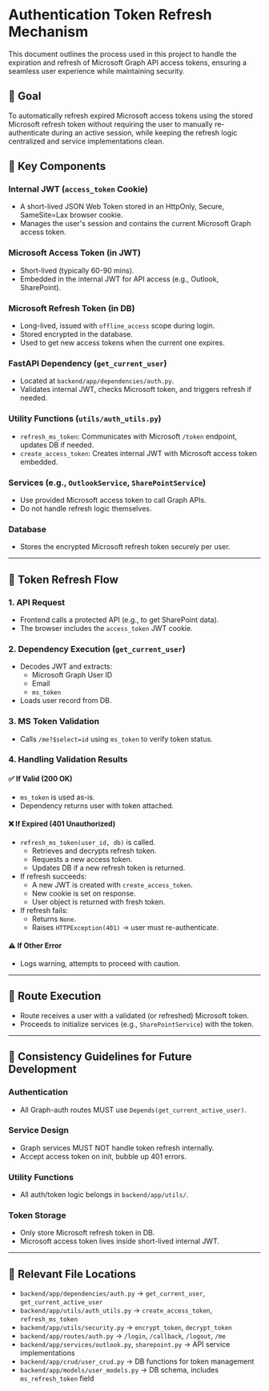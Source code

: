
# Authentication Token Refresh Mechanism

This document outlines the process used in this project to handle the expiration and refresh of Microsoft Graph API access tokens, ensuring a seamless user experience while maintaining security.

## 🎯 Goal
To automatically refresh expired Microsoft access tokens using the stored Microsoft refresh token without requiring the user to manually re-authenticate during an active session, while keeping the refresh logic centralized and service implementations clean.

## 🧩 Key Components

### Internal JWT (`access_token` Cookie)
- A short-lived JSON Web Token stored in an HttpOnly, Secure, SameSite=Lax browser cookie.
- Manages the user's session and contains the current Microsoft Graph access token.

### Microsoft Access Token (in JWT)
- Short-lived (typically 60-90 mins).
- Embedded in the internal JWT for API access (e.g., Outlook, SharePoint).

### Microsoft Refresh Token (in DB)
- Long-lived, issued with `offline_access` scope during login.
- Stored encrypted in the database.
- Used to get new access tokens when the current one expires.

### FastAPI Dependency (`get_current_user`)
- Located at `backend/app/dependencies/auth.py`.
- Validates internal JWT, checks Microsoft token, and triggers refresh if needed.

### Utility Functions (`utils/auth_utils.py`)
- `refresh_ms_token`: Communicates with Microsoft `/token` endpoint, updates DB if needed.
- `create_access_token`: Creates internal JWT with Microsoft access token embedded.

### Services (e.g., `OutlookService`, `SharePointService`)
- Use provided Microsoft access token to call Graph APIs.
- Do not handle refresh logic themselves.

### Database
- Stores the encrypted Microsoft refresh token securely per user.

---

## 🔄 Token Refresh Flow

### 1. API Request
- Frontend calls a protected API (e.g., to get SharePoint data).
- The browser includes the `access_token` JWT cookie.

### 2. Dependency Execution (`get_current_user`)
- Decodes JWT and extracts:
  - Microsoft Graph User ID
  - Email
  - `ms_token`
- Loads user record from DB.

### 3. MS Token Validation
- Calls `/me?$select=id` using `ms_token` to verify token status.

### 4. Handling Validation Results

#### ✅ If Valid (200 OK)
- `ms_token` is used as-is.
- Dependency returns user with token attached.

#### ❌ If Expired (401 Unauthorized)
- `refresh_ms_token(user_id, db)` is called.
  - Retrieves and decrypts refresh token.
  - Requests a new access token.
  - Updates DB if a new refresh token is returned.
- If refresh succeeds:
  - A new JWT is created with `create_access_token`.
  - New cookie is set on response.
  - User object is returned with fresh token.
- If refresh fails:
  - Returns `None`.
  - Raises `HTTPException(401)` → user must re-authenticate.

#### ⚠️ If Other Error
- Logs warning, attempts to proceed with caution.

---

## 🚀 Route Execution
- Route receives a user with a validated (or refreshed) Microsoft token.
- Proceeds to initialize services (e.g., `SharePointService`) with the token.

---

## 📏 Consistency Guidelines for Future Development

### Authentication
- All Graph-auth routes MUST use `Depends(get_current_active_user)`.

### Service Design
- Graph services MUST NOT handle token refresh internally.
- Accept access token on init, bubble up 401 errors.

### Utility Functions
- All auth/token logic belongs in `backend/app/utils/`.

### Token Storage
- Only store Microsoft refresh token in DB.
- Microsoft access token lives inside short-lived internal JWT.

---

## 📁 Relevant File Locations

- `backend/app/dependencies/auth.py` → `get_current_user`, `get_current_active_user`
- `backend/app/utils/auth_utils.py` → `create_access_token`, `refresh_ms_token`
- `backend/app/utils/security.py` → `encrypt_token`, `decrypt_token`
- `backend/app/routes/auth.py` → `/login`, `/callback`, `/logout`, `/me`
- `backend/app/services/outlook.py`, `sharepoint.py` → API service implementations
- `backend/app/crud/user_crud.py` → DB functions for token management
- `backend/app/models/user_models.py` → DB schema, includes `ms_refresh_token` field
